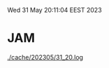Wed 31 May 20:11:04 EEST 2023
# JAM
<a href='./cache/202305/31_20.log'>./cache/202305/31_20.log</a>
